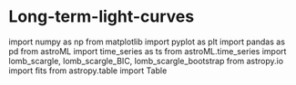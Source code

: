 # Long-term-light-curves

import numpy as np
from matplotlib import pyplot as plt
import pandas as pd
from astroML import time_series as ts
from astroML.time_series import lomb_scargle, lomb_scargle_BIC, lomb_scargle_bootstrap
from astropy.io import fits
from astropy.table import Table


